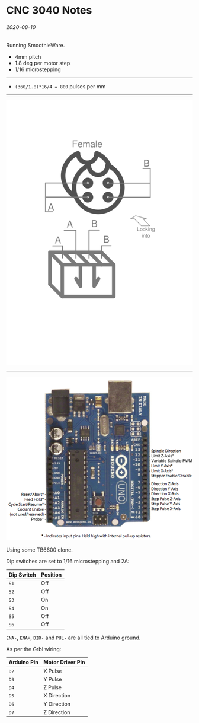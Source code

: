 CNC 3040 Notes
===

###### 2020-08-10

Running SmoothieWare.

* 4mm pitch
* 1.8 deg per motor step
* 1/16 microstepping

---

* `(360/1.8)*16/4 = 800` pulses per mm

---

![motor wiring](img/motor-wiring.png)

---

![grbl pinout](img/Grbl_Pin_Diagram_v0.9+.png)

Using some TB6600 clone.

Dip switches are set to 1/16 microstepping and 2A:

| Dip Switch | Position |
|---|---|
| `S1` | Off |
| `S2` | Off |
| `S3` | On  |
| `S4` | On |
| `S5` | Off |
| `S6` | Off |

`ENA-`, `ENA+`, `DIR-` and `PUL-` are all tied to Arduino ground.

As per the Grbl wiring:

| Arduino Pin | Motor Driver Pin |
|---|---|
| `D2` | X Pulse |
| `D3` | Y Pulse |
| `D4` | Z Pulse |
| `D5` | X Direction |
| `D6` | Y Direction |
| `D7` | Z Direction |

